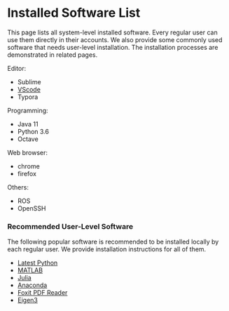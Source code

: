 # Installed Software List

This page lists all system-level installed software. Every regular user can use them directly in their accounts. We also provide some commonly used software that needs user-level installation. The installation processes are demonstrated in related pages.


Editor: 
- Sublime
- [VScode](_pages/_software/vscode.md)
- Typora


Programming:
- Java 11
- Python 3.6
- Octave


Web browser:
- chrome 
- firefox


Others:
- ROS
- OpenSSH



### Recommended User-Level Software

The following popular software is recommended to be installed locally by each regular user. We provide installation instructions for all of them.
- [Latest Python](_pages/_software/python.md)
- [MATLAB](_pages/_software/matlab.md)
- [Julia](_pages/_software/julia.md)
- [Anaconda](_pages/_software/anaconda.md)
- [Foxit PDF Reader](_pages/software/foxit_pdf.md)
- [Eigen3](_pages/_software/eigen.md)

